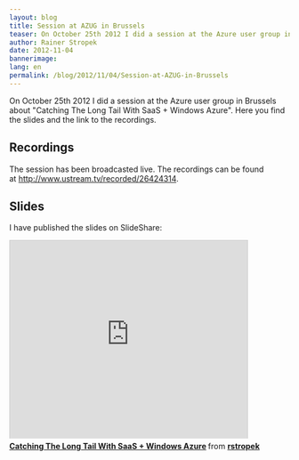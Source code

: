```yaml
---
layout: blog
title: Session at AZUG in Brussels
teaser: On October 25th 2012 I did a session at the Azure user group in Brussels about "Catching The Long Tail With SaaS + Windows Azure". Here you find the slides and the link to the recordings.
author: Rainer Stropek
date: 2012-11-04
bannerimage: 
lang: en
permalink: /blog/2012/11/04/Session-at-AZUG-in-Brussels
---
```


<p xmlns="http://www.w3.org/1999/xhtml">On October 25th 2012 I did a session at the Azure user group in Brussels about "Catching The Long Tail With SaaS + Windows Azure". Here you find the slides and the link to the recordings.</p><h2 xmlns="http://www.w3.org/1999/xhtml">Recordings</h2><p xmlns="http://www.w3.org/1999/xhtml">The session has been broadcasted live. The recordings can be found at <a href="http://www.ustream.tv/recorded/26424314" target="_blank">http://www.ustream.tv/recorded/26424314</a>.</p><h2 xmlns="http://www.w3.org/1999/xhtml">Slides</h2><p xmlns="http://www.w3.org/1999/xhtml">I have published the slides on SlideShare:</p><iframe src="http://www.slideshare.net/slideshow/embed_code/15016858" width="427" height="356" frameborder="0" marginwidth="0" marginheight="0" scrolling="no" style="border:1px solid #CCC;border-width:1px 1px 0;margin-bottom:5px" allowfullscreen="allowfullscreen" xmlns="http://www.w3.org/1999/xhtml"></iframe><div style="margin-bottom:5px" data-mce-style="margin-bottom: 5px;" xmlns="http://www.w3.org/1999/xhtml">
  <strong>
    <a href="http://www.slideshare.net/rstropek/catching-the-long-tail-with-saas-windows-azure" title="Catching The Long Tail With SaaS + Windows Azure" target="_blank">Catching The Long Tail With SaaS + Windows Azure</a>
  </strong> from <strong><a href="http://www.slideshare.net/rstropek" target="_blank">rstropek</a></strong></div>